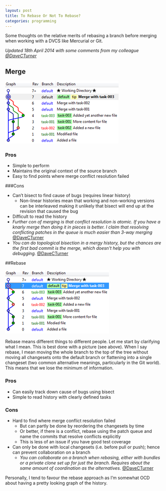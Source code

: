 ```yaml
---
layout: post
title: To Rebase Or Not To Rebase?
categories: programming
---
```

Some thoughts on the relative merits of rebasing a branch before merging when working with a DVCS like Mercurial or Git.

_Updated 18th April 2014 with some comments from my colleague [@DaveCTurner](https://twitter.com/davecturner)_

## Merge

![](/images/merge.png)

### Pros
* Simple to perform
* Maintains the original context of the source branch
* Easy to find points where merge conflict resolution failed

###Cons
* Can’t bisect to find cause of bugs (requires linear history)
  - Non-linear histories mean that working and non-working versions can be interleaved making it unlikely that bisect will end up at the revision that caused the bug
* Difficult to read the history
* _Further con of merging is that conflict resolution is atomic. If you have a knarly merge then doing it in pieces is better. I claim that resolving conflicting patches in the queue is much easier than 3-way merging_ [@DaveCTurner](https://twitter.com/davecturner)
* _You can do topological bisection in a mergy history, but the chances are the first bad commit is the merge, which doesn't help you with debugging._ [@DaveCTurner](https://twitter.com/davecturner)


##Rebase

![](/images/rebase.png)

Rebase means different things to different people.  Let me start by clarifying what I mean.  This is best done with a picture (see above).  When I say rebase, I mean moving the whole branch to the top of the tree without moving all changesets onto the default branch or flattening into a single changeset (two common alternative meanings, particularly in the Git world).  This means that we lose the minimum of information.

### Pros
* Can easily track down cause of bugs using bisect
* Simple to read history with clearly defined tasks

### Cons
* Hard to find where merge conflict resolution failed
  - But can partly be done by reordering the changesets by time
  - Or better, if there is a conflict, rebase using the patch queue and name the commits that resolve conflicts explicitly
  - This is less of an issue if you have good test coverage
* Can only be done with local changesets (i.e. before pull or push); hence can prevent collaboration on a branch
  - _You can collaborate on a branch when rebasing, either with bundles or a private clone set up for just the branch. Requires about the same amount of coordination as the alternatives._ [@DaveCTurner](https://twitter.com/davecturner)

Personally, I tend to favour the rebase approach as I’m somewhat OCD about having a pretty looking graph of the history.

